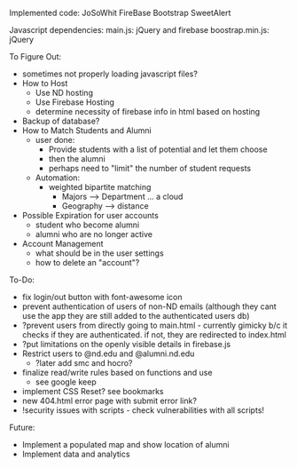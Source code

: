 Implemented code:
    JoSoWhit
    FireBase
    Bootstrap
    SweetAlert

Javascript dependencies:
    main.js: jQuery and firebase
    boostrap.min.js: jQuery

To Figure Out:
 - sometimes not properly loading javascript files?
 - How to Host
    - Use ND hosting
    - Use Firebase Hosting
    - determine necessity of firebase info in html based on hosting
 - Backup of database?
 - How to Match Students and Alumni
    - user done:
        - Provide students with a list of potential and let them choose
        - then the alumni
        - perhaps need to "limit" the number of student requests
    - Automation:
        - weighted bipartite matching
            - Majors --> Department ... a cloud
            - Geography --> distance
 - Possible Expiration for user accounts
    - student who become alumni
    - alumni who are no longer active
 - Account Management
    - what should be in the user settings
    - how to delete an "account"?

To-Do:
 - fix login/out button with font-awesome icon
 - prevent authentication of users of non-ND emails (although they cant use the app they are still added to the authenticated users db)
 - ?prevent users from directly going to main.html - currently gimicky b/c it checks if they are authenticated. if not, they are redirected to index.html
 - ?put limitations on the openly visible details in firebase.js
 - Restrict users to @nd.edu and @alumni.nd.edu
    - ?later add smc and hocro?
 - finalize read/write rules based on functions and use
    - see google keep
 - implement CSS Reset? see bookmarks
 - new 404.html error page with submit error link?
 - !security issues with scripts - check vulnerabilities with all scripts!

Future:
 - Implement a populated map and show location of alumni
 - Implement data and analytics
 
